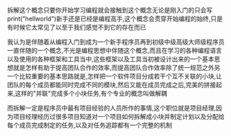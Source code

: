 

拆解这个概念只要你开始学习编程就会接触到这个概念无论是刚入门的只会写print("hellworld")新手还是已经是编程高手,这个概念会贯穿开始编程的始终,只是有时候它太常见了以至于我们感觉不到它的存在而已

我认为是伴随着从编程入门到成为一个新手程序员再到初级中级高级大师级程序员一直伴随的一个概念,不光是编程思想中伴随这个概念,而且在学习的各种编程语言以及使用的各种框架和工具当中,这些框架以及工具当初被设计出来的一个基本思想就是怎样有助于提高团队合作的效率,而提高团队合作效率除了统一规范之外另一个比较重要的基本思路就是,怎样把一个软件项目分成若干个互不关联的小块,让团队的每个成员都能同时完成不同的模块,然后又能在成员完成之后,完美的拼接起来,这样的"并联"完成多个小块任务,有个专业的概念叫做解耦

而拆解一定是程序员中最有项目经验的人员所作的事情,这个职位就是项目经理,因为项目经理经历过很多项目知道对一个项目如何拆解成小块并制定计划以及分配给每个成员完成制定的任务,以及对任务追踪都有一个完整的机制
